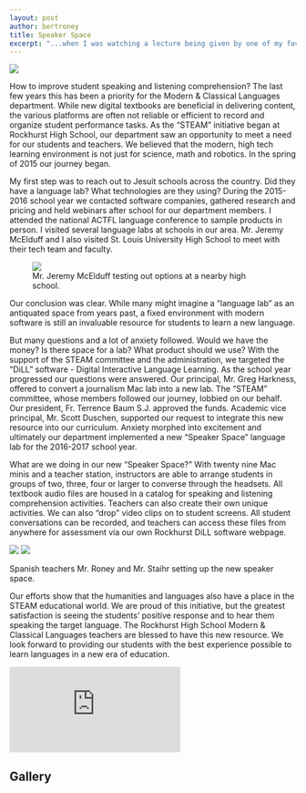```yaml
---
layout: post
author: bertroney
title: Speaker Space
excerpt: "...when I was watching a lecture being given by one of my favorite modern physicists, Dr. Michio Kaku."
---
```

<div class="flex-wrapper">
  <img src="{{ site.baseurl }}/img/indicators/st1.4a.jpg">
</div>

How to improve student speaking and listening comprehension?  The last few years this has been a priority for the Modern & Classical Languages department.  While new digital textbooks are beneficial in delivering content, the various platforms are often not reliable or efficient to record and organize student performance tasks.  As the “STEAM” initiative began at Rockhurst High School, our department saw an opportunity to meet a need for our students and teachers.  We believed that the modern, high tech learning environment is not just for science, math and robotics.  In the spring of 2015 our journey began.

My first step was to reach out to Jesuit schools across the country.  Did they have a language lab?  What technologies are they using?  During the 2015-2016 school year we contacted software companies, gathered research and pricing and held webinars after school for our department members.  I attended the national ACTFL language conference to sample products in person.  I visited several language labs at schools in our area.  Mr. Jeremy McElduff and I also visited St. Louis University High School to meet with their tech team and faculty. 

<div class="flex-wrapper">
  <figure>
    <img src="{{ site.baseurl }}/img/SpeakerSpaceJeremy.JPG">
    <figcaption>Mr. Jeremy McElduff testing out options at a nearby high school.</figcaption>
    </figure>
</div>

Our conclusion was clear.  While many might imagine a “language lab” as an antiquated space from years past, a fixed environment with modern software is still an invaluable resource for students to learn a new language.

But many questions and a lot of anxiety followed.  Would we have the money?  Is there space for a lab?  What product should we use?  With the support of the STEAM committee and the administration, we targeted the “DiLL” software - Digital Interactive Language Learning.  As the school year progressed our questions were answered.  Our principal, Mr. Greg Harkness, offered to convert a journalism Mac lab into a new lab.  The “STEAM” committee, whose members followed our journey, lobbied on our behalf.  Our president, Fr. Terrence Baum S.J. approved the funds.  Academic vice principal, Mr. Scott Duschen, supported our request to integrate this new resource into our curriculum.  Anxiety morphed into excitement and ultimately our department implemented a new “Speaker Space” language lab for the 2016-2017 school year. 

What are we doing in our new “Speaker Space?”  With twenty nine Mac minis and a teacher station, instructors are able to arrange students in groups of two, three, four or larger to converse through the headsets.  All textbook audio files are housed in a catalog for speaking and listening comprehension activities.  Teachers can also create their own unique activities.  We can also “drop” video clips on to student screens.  All student conversations can be recorded, and teachers can access these files from anywhere for assessment via our own Rockhurst DiLL software webpage. 

<div class="flex-wrapper">
  <img src="{{ site.baseurl }}/img/speakerspace/SpeakerSpace3.JPG">
  <img src="{{ site.baseurl }}/img/speakerspace/SpeakerSpace7.JPG">
</div>
<p class="caption">Spanish teachers Mr. Roney and Mr. Staihr setting up the new speaker space.</p>

Our efforts show that the humanities and languages also have a place in the STEAM educational world.  We are proud of this initiative, but the greatest satisfaction is seeing the students’ positive response and to hear them speaking the target language.  The Rockhurst High School Modern & Classical Languages teachers are blessed to have this new resource.  We look forward to providing our students with the best experience possible to learn languages in a new era of education.  

<div class="embed-container">
  <iframe src="https://www.youtube.com/embed/JDbSJ6Yo5EA" frameborder="0" allowfullscreen></iframe>
</div>

## Gallery

<div class="row">
  <div class="col-xs-3"><a class="image-popup-vertical-fit" href="/img/speakerspace/SpeakerSpace7.JPG" title=""><img src="/img/speakerspace/SpeakerSpace7.JPG" alt=""></a></div>
  <div class="col-xs-3"><a class="image-popup-vertical-fit" href="/img/speakerspace/SpeakerSpace8.JPG" title=""><img src="/img/speakerspace/SpeakerSpace8.JPG" alt=""></a></div>
  <div class="col-xs-3"><a class="image-popup-vertical-fit" href="/img/speakerspace/SpeakerSpace9.JPG" title=""><img src="/img/speakerspace/SpeakerSpace9.JPG" alt=""></a></div>
  <div class="col-xs-3"><a class="image-popup-vertical-fit" href="/img/speakerspace/SpeakerSpace3.JPG" title=""><img src="/img/speakerspace/SpeakerSpace3.JPG" alt=""></a></div>
</div>
<p>&nbsp;</p>
<div class="row">
  <div class="col-xs-3"><a class="image-popup-vertical-fit" href="/img/speakerspace/SpeakerSpace1.JPG" title=""><img src="/img/speakerspace/SpeakerSpace1.JPG" alt=""></a></div>
  <div class="col-xs-3"><a class="image-popup-vertical-fit" href="/img/speakerspace/SpeakerSpace4.JPG" title=""><img src="/img/speakerspace/SpeakerSpace4.JPG" alt=""></a></div>
  <div class="col-xs-3"><a class="image-popup-vertical-fit" href="/img/speakerspace/SpeakerSpace5.JPG" title=""><img src="/img/speakerspace/SpeakerSpace5.JPG" alt=""></a></div>
  <div class="col-xs-3"><a class="image-popup-vertical-fit" href="/img/speakerspace/SpeakerSpace6.JPG" title=""><img src="/img/speakerspace/SpeakerSpace6.JPG" alt=""></a></div>
</div>
<p>&nbsp;</p>
<div class="row">
  <div class="col-xs-3"><a class="image-popup-vertical-fit" href="/img/speakerspace/SpeakerSpace2.JPG" title=""><img src="/img/speakerspace/SpeakerSpace2.JPG" alt=""></a></div>
</div>
